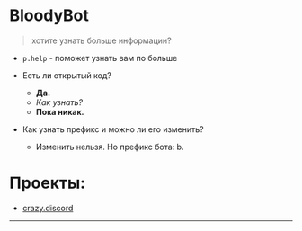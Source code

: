 # BloodyBot

> хотите узнать больше информации?

* `p.help` - поможет узнать вам по больше

* Есть ли открытый код?
  - **Да.**
  - *Как узнать?*
  - **Пока никак.**
* Как узнать префикс и можно ли его изменить?
  - Изменить нельзя. Но префикс бота: b.

# Проекты:
  - [crazy.discord](#)
----
